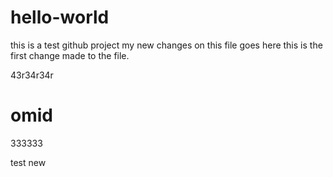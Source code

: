# hello-world
this is a test github project
my new changes on this file goes here
this is the first change made to the file.

43r34r34r

omid
=======
333333


test new
